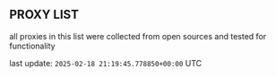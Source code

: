 ## PROXY LIST

all proxies in this list were collected from open sources and tested for functionality

last update: `2025-02-18 21:19:45.778850+00:00` UTC